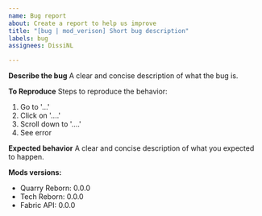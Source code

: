 ```yaml
---
name: Bug report
about: Create a report to help us improve
title: "[bug | mod_verison] Short bug description"
labels: bug
assignees: DissiNL

---
```


**Describe the bug**
A clear and concise description of what the bug is.

**To Reproduce**
Steps to reproduce the behavior:
1. Go to '...'
2. Click on '....'
3. Scroll down to '....'
4. See error

**Expected behavior**
A clear and concise description of what you expected to happen.

**Mods versions:**
 - Quarry Reborn: 0.0.0
 - Tech Reborn: 0.0.0
 - Fabric API: 0.0.0
